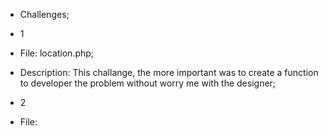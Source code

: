 - Challenges;

- 1 
- File: location.php;
- Description: This challange, the more important was to create a function to developer the problem without worry me with the designer;

- 2
- File: 
